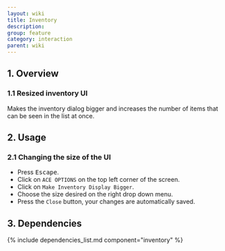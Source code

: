 ```yaml
---
layout: wiki
title: Inventory
description:
group: feature
category: interaction
parent: wiki
---
```


## 1. Overview

### 1.1 Resized inventory UI
Makes the inventory dialog bigger and increases the number of items that can be seen in the list at once.

## 2. Usage

### 2.1 Changing the size of the UI
- Press <kbd>Escape</kbd>.
- Click on `ACE OPTIONS` on the top left corner of the screen.
- Click on `Make Inventory Display Bigger`.
- Choose the size desired on the right drop down menu.
- Press the `Close` button, your changes are automatically saved.

## 3. Dependencies

{% include dependencies_list.md component="inventory" %}
